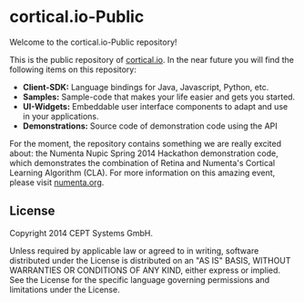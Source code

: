 cortical.io-Public
===================
Welcome to the cortical.io-Public repository!

This is the public repository of [cortical.io](http://www.cortical.io/).
In the near future you will find the following items on this repository:

<UL>
<LI><B>Client-SDK:</B> Language bindings for Java, Javascript, Python, etc.</LI>
<LI><B>Samples:</B> Sample-code that makes your life easier and gets you started.</LI>
<LI><B>UI-Widgets:</B> Embeddable user interface components to adapt and use in your applications.</LI>
<LI><B>Demonstrations:</B> Source code of demonstration code using the API</LI>
</UL>

For the moment, the repository contains something we are really excited about: the Numenta Nupic Spring 2014 Hackathon demonstration code, which demonstrates the combination of Retina and Numenta's Cortical Learning Algorithm (CLA).
For more information on this amazing event, please visit [numenta.org](http://numenta.org). 


License
-------

Copyright 2014 CEPT Systems GmbH.

Unless required by applicable law or agreed to in writing, software
distributed under the License is distributed on an "AS IS" BASIS,
WITHOUT WARRANTIES OR CONDITIONS OF ANY KIND, either express or implied.
See the License for the specific language governing permissions and
limitations under the License.